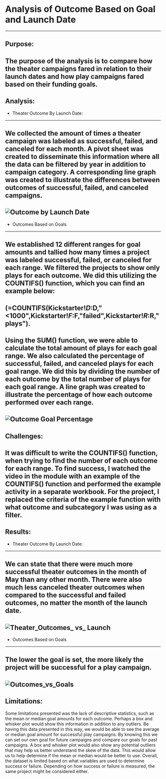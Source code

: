 # Analysis of Outcome Based on Goal and Launch Date
---
Purpose:
---
The purpose of the analysis is to compare how the theater campaigns fared in relation to their launch dates and how play campaigns fared based on their funding goals.
---
Analysis:
---
*	Theater Outcome By Launch Date:
---
We collected the amount of times a theater campaign was labeled as successful, failed, and canceled for each month.  A pivot sheet was created to disseminate this information where all the data can be filtered by year in addition to campaign category. A corresponding line graph was created to illustrate the differences between outcomes of successful, failed, and canceled campaigns. 
---
![Outcome by Launch Date](https://user-images.githubusercontent.com/92542382/139611483-e599c273-1c2a-42fa-a0cb-053d22bb11c9.png)
---
* Outcomes Based on Goals
---
We established 12 different ranges for goal amounts and tallied how many times a project was labeled successful, failed, or canceled for each range. We filtered the projects to show only plays for each outcome. We did this utilizing the COUNTIFS() function, which you can find an example below:
---
(=COUNTIFS(Kickstarter!$D:$D,"<1000",Kickstarter!$F:$F,"failed",Kickstarter!$R:$R,"plays").
---
Using the SUM() function, we were able to calculate the total amount of plays for each goal range. We also calculated the percentage of successful, failed, and canceled plays  for each goal range. We did this  by dividing the number of each outcome by the total number of plays for each goal range.  A line graph was created to illustrate the percentage of how each outcome performed over each range. 
---
![Outcome Goal Percentage](https://user-images.githubusercontent.com/92542382/139611388-bc073bfa-78a9-4a3a-ad2c-6dfd7deb8653.png)
---
Challenges:
---
It was difficult to write the COUNTIFS() function, when trying to find the number of each outcome for each range. To find success, I watched the video in the module with an example of the COUNTIFS() function and performed the example activity in a separate workbook. For the project, I replaced the criteria of the example function with what outcome and subcategory I was using as a filter.  
---
Results:
---
* Theater Outcome By Launch Date:
---
We can  state that there were much more successful theater outcomes in the month of May than any other month.  There were also much less canceled theater outcomes when compared to the successful and failed outcomes, no matter the month of the launch date. 
---
![Theater_Outcomes_ vs_ Launch](https://user-images.githubusercontent.com/92542382/139610982-7efcfa46-70d5-4b7f-be9b-44e9ede3119b.png)
----
* Outcomes Based on Goals
---
The lower the goal is set, the more likely the project will be successful for a play campaign.
---
![Outcomes_vs_Goals](https://user-images.githubusercontent.com/92542382/139610975-1a216819-cf3d-4be7-91b5-3bad26987789.png)
---
Limitations:
---
Some limitations presented was the lack of descriptive statistics, such as the mean or median goal amounts for each outcome. Perhaps a box and whisker plot would show this information in addition to any outliers. Be having this data presented in this way, we would be able to see the average or median goal amount for successful play campaigns. By knowing this we can set our own goal for future campaigns and compare our goals for past campaigns.  A box and whisker plot would also show any potential outliers that may help us better understand the skew of the data.  This would allow us to help determine if the mean or median would be better to use. Overall, the dataset is limited based on what variables are used to determine success or failure.   Depending on how success or failure is measured, the same project might be considered either.

